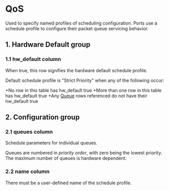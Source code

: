 # QoS

Used to specify named profiles of scheduling configuration. Ports use a schedule
profile to configure their packet queue servicing behavior.

## 1. Hardware Default group

### 1.1 hw_default column

When true, this row signifies the hardware default schedule profile.

Default schedule profile is "Strict Priority" when any of the following occur:

+No row in this table has hw_default true +More than one row in this table has
hw_default true +Any [Queue](queue.html) rows referenced do not have their hw_default
true

## 2. Configuration group

### 2.1 queues column

Schedule parameters for individual queues.

Queues are numbered in *priority order*, with zero being the lowest priority.
The maximum number of queues is hardware dependent.

### 2.2 name column

There must be a user-defined name of the schedule profile.

